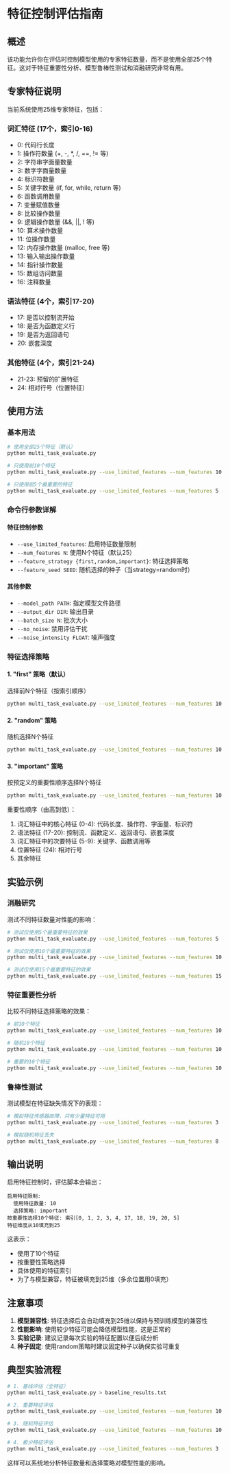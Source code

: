 # 特征控制评估指南

## 概述

该功能允许你在评估时控制模型使用的专家特征数量，而不是使用全部25个特征。这对于特征重要性分析、模型鲁棒性测试和消融研究非常有用。

## 专家特征说明

当前系统使用25维专家特征，包括：

### 词汇特征 (17个，索引0-16)
- 0: 代码行长度
- 1: 操作符数量 (+, -, *, /, ==, != 等)
- 2: 字符串字面量数量
- 3: 数字字面量数量
- 4: 标识符数量
- 5: 关键字数量 (if, for, while, return 等)
- 6: 函数调用数量
- 7: 变量赋值数量
- 8: 比较操作数量
- 9: 逻辑操作数量 (&&, ||, ! 等)
- 10: 算术操作数量
- 11: 位操作数量
- 12: 内存操作数量 (malloc, free 等)
- 13: 输入输出操作数量
- 14: 指针操作数量
- 15: 数组访问数量
- 16: 注释数量

### 语法特征 (4个，索引17-20)
- 17: 是否以控制流开始
- 18: 是否为函数定义行
- 19: 是否为返回语句
- 20: 嵌套深度

### 其他特征 (4个，索引21-24)
- 21-23: 预留的扩展特征
- 24: 相对行号（位置特征）

## 使用方法

### 基本用法

```bash
# 使用全部25个特征（默认）
python multi_task_evaluate.py

# 只使用前10个特征
python multi_task_evaluate.py --use_limited_features --num_features 10

# 只使用前5个最重要的特征
python multi_task_evaluate.py --use_limited_features --num_features 5 --feature_strategy important
```

### 命令行参数详解

#### 特征控制参数
- `--use_limited_features`: 启用特征数量限制
- `--num_features N`: 使用N个特征（默认25）
- `--feature_strategy {first,random,important}`: 特征选择策略
- `--feature_seed SEED`: 随机选择的种子（当strategy=random时）

#### 其他参数
- `--model_path PATH`: 指定模型文件路径
- `--output_dir DIR`: 输出目录
- `--batch_size N`: 批次大小
- `--no_noise`: 禁用评估干扰
- `--noise_intensity FLOAT`: 噪声强度

### 特征选择策略

#### 1. "first" 策略（默认）
选择前N个特征（按索引顺序）
```bash
python multi_task_evaluate.py --use_limited_features --num_features 10 --feature_strategy first
```

#### 2. "random" 策略
随机选择N个特征
```bash
python multi_task_evaluate.py --use_limited_features --num_features 10 --feature_strategy random --feature_seed 42
```

#### 3. "important" 策略
按预定义的重要性顺序选择N个特征
```bash
python multi_task_evaluate.py --use_limited_features --num_features 10 --feature_strategy important
```

重要性顺序（由高到低）：
1. 词汇特征中的核心特征 (0-4): 代码长度、操作符、字面量、标识符
2. 语法特征 (17-20): 控制流、函数定义、返回语句、嵌套深度
3. 词汇特征中的次要特征 (5-9): 关键字、函数调用等
4. 位置特征 (24): 相对行号
5. 其余特征

## 实验示例

### 消融研究
测试不同特征数量对性能的影响：

```bash
# 测试仅使用5个最重要特征的效果
python multi_task_evaluate.py --use_limited_features --num_features 5 --feature_strategy important

# 测试仅使用10个最重要特征的效果
python multi_task_evaluate.py --use_limited_features --num_features 10 --feature_strategy important

# 测试仅使用15个最重要特征的效果
python multi_task_evaluate.py --use_limited_features --num_features 15 --feature_strategy important
```

### 特征重要性分析
比较不同特征选择策略的效果：

```bash
# 前10个特征
python multi_task_evaluate.py --use_limited_features --num_features 10 --feature_strategy first

# 随机10个特征
python multi_task_evaluate.py --use_limited_features --num_features 10 --feature_strategy random

# 重要的10个特征
python multi_task_evaluate.py --use_limited_features --num_features 10 --feature_strategy important
```

### 鲁棒性测试
测试模型在特征缺失情况下的表现：

```bash
# 模拟特征传感器故障，只有少量特征可用
python multi_task_evaluate.py --use_limited_features --num_features 3 --feature_strategy important

# 模拟随机特征丢失
python multi_task_evaluate.py --use_limited_features --num_features 8 --feature_strategy random --feature_seed 123
```

## 输出说明

启用特征控制时，评估脚本会输出：

```
启用特征限制:
  使用特征数量: 10
  选择策略: important
按重要性选择10个特征: 索引[0, 1, 2, 3, 4, 17, 18, 19, 20, 5]
特征维度从10填充到25
```

这表示：
- 使用了10个特征
- 按重要性策略选择
- 具体使用的特征索引
- 为了与模型兼容，特征被填充到25维（多余位置用0填充）

## 注意事项

1. **模型兼容性**: 特征选择后会自动填充到25维以保持与预训练模型的兼容性
2. **性能影响**: 使用较少特征可能会降低模型性能，这是正常的
3. **实验记录**: 建议记录每次实验的特征配置以便后续分析
4. **种子固定**: 使用random策略时建议固定种子以确保实验可重复

## 典型实验流程

```bash
# 1. 基线评估（全特征）
python multi_task_evaluate.py > baseline_results.txt

# 2. 重要特征评估
python multi_task_evaluate.py --use_limited_features --num_features 10 --feature_strategy important > important_10_results.txt

# 3. 随机特征评估
python multi_task_evaluate.py --use_limited_features --num_features 10 --feature_strategy random --feature_seed 42 > random_10_results.txt

# 4. 极少特征评估
python multi_task_evaluate.py --use_limited_features --num_features 3 --feature_strategy important > minimal_results.txt
```

这样可以系统地分析特征数量和选择策略对模型性能的影响。 